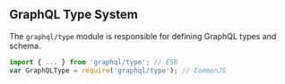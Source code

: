 ## GraphQL Type System

The `graphql/type` module is responsible for defining GraphQL types and schema.

```js
import { ... } from 'graphql/type'; // ES6
var GraphQLType = require('graphql/type'); // CommonJS
```
